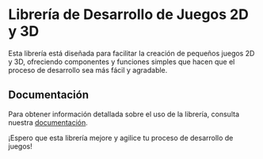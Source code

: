 # Librería de Desarrollo de Juegos 2D y 3D

Esta librería está diseñada para facilitar la creación de pequeños juegos 2D y 3D, ofreciendo componentes y funciones simples que hacen que el proceso de desarrollo sea más fácil y agradable.

## Documentación

Para obtener información detallada sobre el uso de la librería, consulta nuestra [documentación](https://satisfying-cadet-e91.notion.site/BaboOnLite-c6252ac92bbc4f8ea231b1276008c13a).


¡Espero que esta librería mejore y agilice tu proceso de desarrollo de juegos!

